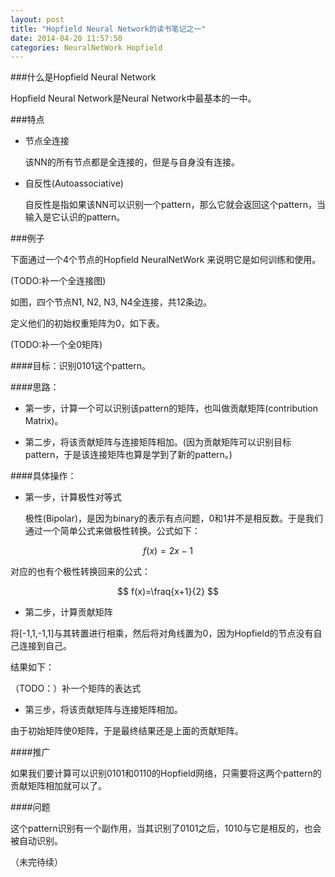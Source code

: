 ```yaml
---
layout: post
title: "Hopfield Neural Network的读书笔记之一"
date: 2014-04-20 11:57:50
categories: NeuralNetWork Hopfield
---
```


###什么是Hopfield Neural Network

Hopfield Neural Network是Neural Network中最基本的一中。

###特点

* 节点全连接
    
    该NN的所有节点都是全连接的，但是与自身没有连接。

* 自反性(Autoassociative)

    自反性是指如果该NN可以识别一个pattern，那么它就会返回这个pattern，当输入是它认识的pattern。

###例子

下面通过一个4个节点的Hopfield NeuralNetWork 来说明它是如何训练和使用。

(TODO:补一个全连接图)

如图，四个节点N1, N2, N3, N4全连接，共12条边。

定义他们的初始权重矩阵为0，如下表。

(TODO:补一个全0矩阵)

####目标：识别0101这个pattern。

####思路：

* 第一步，计算一个可以识别该pattern的矩阵，也叫做贡献矩阵(contribution Matrix)。

* 第二步，将该贡献矩阵与连接矩阵相加。(因为贡献矩阵可以识别目标pattern，于是该连接矩阵也算是学到了新的pattern。)


####具体操作：


* 第一步，计算极性对等式

    极性(Bipolar)，是因为binary的表示有点问题，0和1并不是相反数。于是我们通过一个简单公式来做极性转换。公式如下：

$$
f(x) = 2x-1
$$

对应的也有个极性转换回来的公式：

$$
f(x)=\fraq{x+1}{2}
$$

* 第二步，计算贡献矩阵

将[-1,1,-1,1]与其转置进行相乘，然后将对角线置为0，因为Hopfield的节点没有自己连接到自己。

结果如下：

（TODO：）补一个矩阵的表达式

* 第三步，将该贡献矩阵与连接矩阵相加。

由于初始矩阵使0矩阵，于是最终结果还是上面的贡献矩阵。

####推广

如果我们要计算可以识别0101和0110的Hopfield网络，只需要将这两个pattern的贡献矩阵相加就可以了。

####问题

这个pattern识别有一个副作用，当其识别了0101之后，1010与它是相反的，也会被自动识别。









（未完待续）








